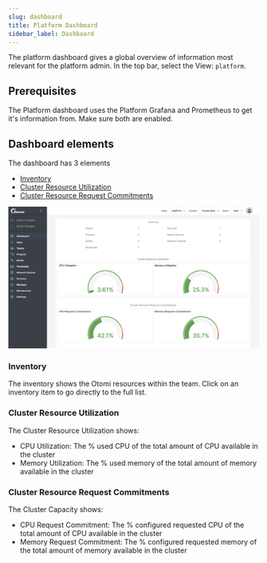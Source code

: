 ```yaml
---
slug: dashboard
title: Platform Dashboard
sidebar_label: Dashboard
---
```


The platform dashboard gives a global overview of information most relevant for the platform admin. In the top bar, select the View: `platform`.

## Prerequisites

The Platform dashboard uses the Platform Grafana and Prometheus to get it's information from. Make sure both are enabled.

## Dashboard elements

The dashboard has 3 elements

- [Inventory](#inventory)
- [Cluster Resource Utilization](#cluster-resource-utilization)
- [Cluster Resource Request Commitments](#cluster-resource-request-commitments)

![Team dashboard](../../img/platform-dashboard.png)

### Inventory

The inventory shows the Otomi resources within the team. Click on an inventory item to go directly to the full list.

### Cluster Resource Utilization

The Cluster Resource Utilization shows:

- CPU Utilization: The % used CPU of the total amount of CPU available in the cluster
- Memory Utilization: The % used memory of the total amount of memory available in the cluster

### Cluster Resource Request Commitments

The Cluster Capacity shows:

- CPU Request Commitment: The % configured requested CPU of the total amount of CPU available in the cluster
- Memory Request Commitment: The % configured requested memory of the total amount of memory available in the cluster


